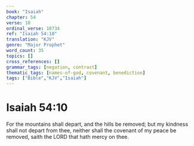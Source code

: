 ```yaml
---
book: "Isaiah"
chapter: 54
verse: 10
ordinal_verse: 18734
ref: "Isaiah 54:10"
translation: "KJV"
genre: "Major Prophet"
word_count: 35
topics: []
cross_references: []
grammar_tags: [negation, contrast]
thematic_tags: [names-of-god, covenant, benediction]
tags: ["Bible","KJV","Isaiah"]
---
```


# Isaiah 54:10

For the mountains shall depart, and the hills be removed; but my kindness shall not depart from thee, neither shall the covenant of my peace be removed, saith the LORD that hath mercy on thee.

